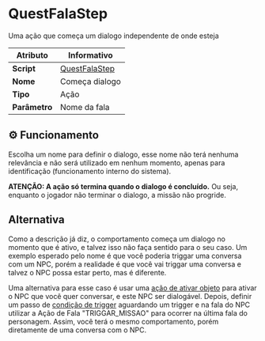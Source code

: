 ﻿# QuestFalaStep

Uma ação que começa um dialogo independente de onde esteja

| Atributo | Informativo |
| -- | -- |
| **Script** | [QuestFalaStep](../../../RPG/Assets/Resources/QuestSteps/QuestFalaStep.cs) |
| **Nome** | Começa dialogo |
| **Tipo** | Ação |
| **Parâmetro** | Nome da fala |

## ⚙️ Funcionamento

Escolha um nome para definir o dialogo, esse nome não terá nenhuma relevância e não será utilizado em nenhum momento, apenas para identificação (funcionamento interno do sistema). 

**ATENÇÃO: A ação só termina quando o dialogo é concluído.** Ou seja, enquanto o jogador não terminar o dialogo, a missão não progride.

## Alternativa
Como a descrição já diz, o comportamento começa um dialogo no momento que é ativo, e talvez isso não faça sentido para o seu caso. Um exemplo esperado pelo nome é que você poderia triggar uma conversa com um NPC, porém a realidade é que você vai triggar uma conversa e talvez o NPC possa estar perto, mas é diferente.

Uma alternativa para esse caso é usar uma [ação de ativar objeto](./QuestActivateStep.md) para ativar o NPC que você quer conversar, e este NPC ser dialogável. Depois, definir um passo de [condição de trigger](./QuestTriggerStep.md) aguardando um trigger e na fala do NPC utilizar a Ação de Fala "TRIGGAR_MISSAO" para ocorrer na última fala do personagem. Assim, você terá o mesmo comportamento, porém diretamente de uma conversa com o NPC.
